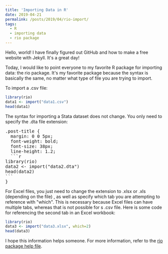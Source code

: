 ```yaml
---
title: 'Importing Data in R'
date: 2019-04-21
permalink: /posts/2019/04/rio-import/
tags:
  - R
  - importing data
  - rio package
---
```


Hello, world! I have finally figured out GitHub and how to make a free website with Jekyll. It's a great day!

Today, I would like to point everyone to my favorite R package for importing data: the rio package. It's my favorite package because the syntax is basically the same, no matter what type of file you are trying to import.

To import a .csv file:
```r
library(rio)
data1 <- import("data1.csv")
head(data1)
```
The syntax for importing a Stata dataset does not change. You only need to specify the .dta file extension: 
<pre>
.post-title {
  margin: 0 0 5px;
  font-weight: bold;
  font-size: 38px;
  line-height: 1.2;
  ```r
library(rio)
data2 <- import("data2.dta")
head(data2)
```
}
</pre>


For Excel files, you just need to change the extension to .xlsx or .xls (depending on the file) , as well as specify which tab you are attempting to reference with "which". This is necessary because Excel files can have multiple tabs, whereas that is not possible for s .csv file. Here is some code for referencing the second tab in an Excel workbook:
```r
library(rio)
data3 <- import("data3.xlsx", which=2)
head(data3)
```

I hope this information helps someone. For more information, refer to the [rio package help file](https://cran.r-project.org/web/packages/rio/rio.pdf).
